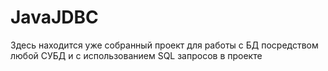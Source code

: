 # JavaJDBC

Здесь находится уже собранный проект для работы с БД посредством любой СУБД и с использованием SQL запросов в проекте
